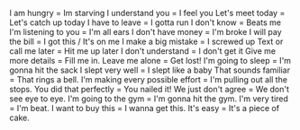 I am hungry = Im starving
I understand you = I feel you
Let's meet today = Let's catch up today
I have to leave = I gotta run
I don't know = Beats me
I'm listening to you = I'm all ears
I don't have money = I'm broke
I will pay the bill = I got this / It's on me
I make a big mistake = I screwed up
Text or call me later = Hit me up later
I don't understand = I don't get it
Give me more details = Fill me in.
Leave me alone = Get lost!
I'm going to sleep = I'm gonna hit the sack
I slept very well = I slept like a baby
That sounds familiar = That rings a bell.
I'm making every possible effort = I'm pulling out all the stops.
You did that perfectly = You nailed it!
We just don't agree = We don't see eye to eye.
I'm going to the gym = I'm gonna hit the gym.
I'm very tired = I'm beat.
I want to buy this = I wanna get this.
It's easy = It's a piece of cake.